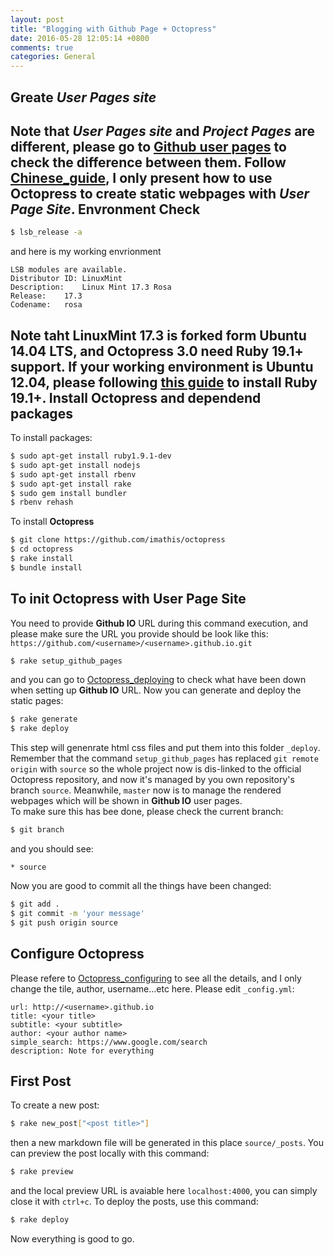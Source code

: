 ```yaml
---
layout: post
title: "Blogging with Github Page + Octopress"
date: 2016-05-28 12:05:14 +0800
comments: true
categories: General 
---
```


Greate *User Pages site*
-
Note that *User Pages site* and *Project Pages* are different,
please go to [Github user pages][Github_user_pages] to check the difference between them.
Follow [Chinese_guide][], I only present how to use Octopress to create static webpages 
with *User Page Site*. <!--More-->
Envronment Check
-
```bash
$ lsb_release -a
```
and here is my working envrionment
```
LSB modules are available.
Distributor ID:	LinuxMint
Description:	Linux Mint 17.3 Rosa
Release:	17.3
Codename:	rosa
```
Note taht LinuxMint 17.3 is forked form Ubuntu 14.04 LTS, and Octopress 3.0 need
Ruby 19.1+ support.
If your working environment is Ubuntu 12.04, please following
[this guide][Ubuntu1204_wit_Ruby193] to install Ruby 19.1+.
Install **Octopress** and dependend packages
-
To install packages:
```bash
$ sudo apt-get install ruby1.9.1-dev
$ sudo apt-get install nodejs
$ sudo apt-get install rbenv
$ sudo apt-get install rake
$ sudo gem install bundler
$ rbenv rehash
```
To install **Octopress**
```bash
$ git clone https://github.com/imathis/octopress 
$ cd octopress
$ rake install
$ bundle install 
```
To init **Octopress** with User Page Site 
-
You need to provide **Github IO** URL during this command execution, 
and please make sure the URL you provide should be look like this:
`https://github.com/<username>/<username>.github.io.git`

```bash
$ rake setup_github_pages
```
and you can go to [Octopress_deploying][]
to check what have been down when setting up **Github IO** URL. 
Now you can generate and deploy the static pages:
```bash
$ rake generate
$ rake deploy
```
This step will genenrate html css files and put them into this folder `_deploy`.
Remember that the command `setup_github_pages` has replaced `git remote origin`
with `source` so the whole project now is dis-linked to the official Octopress 
repository, and now it's managed by you own repository's branch `source`.
Meanwhile, `master` now is to manage the rendered webpages which will be shown
in **Github IO** user pages.  
To make sure this has bee done, please check the current branch:
```bash
$ git branch 
```
and you should see:
```
* source
```
Now you are good to commit all the things have been changed:
```bash
$ git add .
$ git commit -m 'your message'
$ git push origin source
```
Configure **Octopress**
-
Please refere to [Octopress_configuring][]
to see all the details, and I only change the tile, author, username...etc here.
Please edit `_config.yml`:
```
url: http://<username>.github.io
title: <your title> 
subtitle: <your subtitle> 
author: <your author name> 
simple_search: https://www.google.com/search
description: Note for everything
```
First Post
-
To create a new post:
```bash
$ rake new_post["<post title>"]
```
then a new markdown file will be generated in this place `source/_posts`.
You can preview the post locally with this command:
```bash
$ rake preview
```
and the local preview URL is avaiable here `localhost:4000`, you can simply
close it with `ctrl+c`. To deploy the posts, use this command:
```bash
$ rake deploy
```
Now everything is good to go.

<!---Reference--->
[Chinese_guide]: http://wen00072-blog.logdown.com/posts/258497-octopress-installed-and-deployed-on-the-github-pages "Chinese Tutorial"
[Octopress_configuring]: http://octopress.org/docs/blogging/ "Official Website"
[Octopress_deploying]: http://octopress.org/docs/deploying/github/
[Github_user_pages]: https://help.github.com/articles/user-organization-and-project-pages/ "Github IO Page"
[Ubuntu1204_wit_Ruby193]: https://leonard.io/blog/2012/05/installing-ruby-1-9-3-on-ubuntu-12-04-precise-pengolin/

